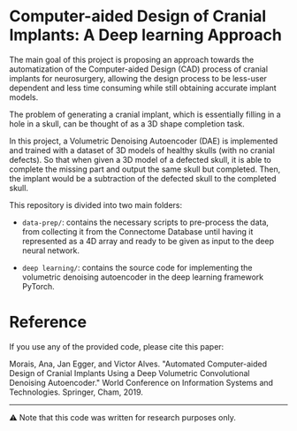 # Computer-aided Design of Cranial Implants: A Deep learning Approach

The main goal of this project is proposing an approach towards the automatization of the Computer-aided Design (CAD) process of cranial implants for neurosurgery,  allowing the design process to be less-user dependent and less time consuming
while still obtaining accurate implant models. 

The problem of generating a cranial implant, which is essentially filling in a hole in a skull, can be thought of as a 3D shape completion task.

In this project, a Volumetric Denoising Autoencoder (DAE) is implemented and trained with a dataset of 3D models of healthy skulls (with no cranial defects). So that when given a 3D model of a defected skull, it is able to complete the missing part and output the same skull but completed. Then, the implant would be a subtraction of the defected skull to the completed skull.

This repository is divided into two main folders:
* `data-prep/`: contains the necessary scripts to pre-process the data, from collecting it from the Connectome Database until having it represented as a 4D array and ready to be given as input to the deep neural network.

* `deep learning/`: contains the source code for implementing the volumetric denoising autoencoder in the deep learning framework PyTorch.


# Reference
If you use any of the provided code, please cite this paper:

Morais, Ana, Jan Egger, and Victor Alves. "Automated Computer-aided Design of Cranial Implants Using a Deep Volumetric Convolutional Denoising Autoencoder." World Conference on Information Systems and Technologies. Springer, Cham, 2019.

---
:warning: Note that this code was written for research purposes only.
